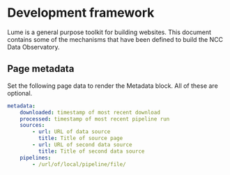 # Development framework

Lume is a general purpose toolkit for building websites.
This document contains some of the mechanisms that have been defined to build the NCC Data Observatory.

## Page metadata

Set the following page data to render the Metadata block. All of these are optional.

```yml
metadata:
    downloaded: timestamp of most recent download
    processed: timestamp of most recent pipeline run
    sources:
        - url: URL of data source
          title: Title of source page
        - url: URL of second data source
          title: Title of second data source
    pipelines:
        - /url/of/local/pipeline/file/
```